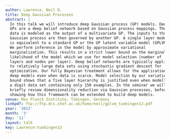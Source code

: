 ```yaml
---
author: Lawrence, Neil D.
title: Deep Gaussian Processes
abstract: |
  In this talk we will introduce deep Gaussian process (GP) models. Deep
  GPs are a deep belief network based on Gaussian process mappings. The
  data is modeled as the output of a multivariate GP. The inputs to that
  Gaussian process are then governed by another GP. A single layer model
  is equivalent to a standard GP or the GP latent variable model (GPLVM).
  We perform inference in the model by approximate variational
  marginalization. This results in a strict lower bound on the marginal
  likelihood of the model which we use for model selection (number of
  layers and nodes per layer). Deep belief networks are typically applied
  to relatively large data sets using stochastic gradient descent for
  optimization. Our fully Bayesian treatment allows for the application of
  deep models even when data is scarce. Model selection by our variational
  bound shows that a five layer hierarchy is justified even when modelling
  a digit data set containing only 150 examples. In the seminar we will
  briefly review dimensionality reduction via Gaussian processes, before
  showing how this framework can be extended to build deep models.
venue: Max Planck Institute, Tübingen, Germany
linkpdf: ftp://ftp.dcs.shef.ac.uk/home/neil/gplvm_tuebingen13.pdf
year: '2013'
month: '3'
day: '11'
layout: talk
key: Lawrence:tuebingen13
---
```


